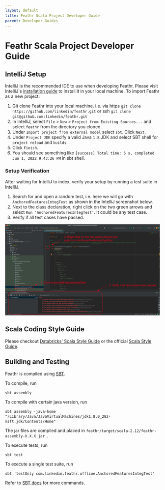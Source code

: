 ```yaml
---
layout: default
title: Feathr Scala Project Developer Guide
parent: Developer Guides
---
```


# Feathr Scala Project Developer Guide

## IntelliJ Setup

IntelliJ is the recommended IDE to use when developing Feathr. Please visit IntelliJ's
[installation guide](https://www.jetbrains.com/help/idea/installation-guide.html) to install it
in your local machine. To import Feathr as a new project:
1. Git clone Feathr into your local machine. i.e. via https `git clone https://github.com/linkedin/feathr.git` or ssh `git clone git@github.com:linkedin/feathr.git`
2. In IntelliJ, select `File` > `New` > `Project from Existing Sources...` and select `feathr` from the directory you cloned.
3. Under `Import project from external model` select `sbt`. Click `Next`.
4. Under `Project JDK` specify a valid Java `1.8` JDK and select SBT shell for `project reload` and `builds`.
5. Click `Finish`.
6. You should see something like `[success] Total time: 5 s, completed Jun 1, 2022 9:43:26 PM` in sbt shell.

### Setup Verification

After waiting for IntelliJ to index, verify your setup by running a test suite in IntelliJ.

1. Search for and open a random test, i.e. here we will go with `AnchoredFeaturesIntegTest` as shown in the IntelliJ screenshot below.
2. Next to the class declaration, right click on the two green arrows and select `Run 'AnchoredFeaturesIntegTest'`. It could be any test case.
3. Verify if all test cases have passed.

![intelliJ-setup](./images/intellij-setup.png)

## Scala Coding Style Guide

Please checkout [Databricks' Scala Style Guide](https://github.com/databricks/scala-style-guide) or the official [Scala Style Guide](https://docs.scala-lang.org/style/?fbclid=IwAR18Pl_IZmWJUrlNlyzJmwNAniaWe_S3maTgF-dQCbY6jqLufsIJKI-syf8).

## Building and Testing

Feathr is compiled using [SBT](https://www.scala-sbt.org/1.x/docs/Command-Line-Reference.html).

To compile, run
```
sbt assembly
```

To compile with certain java version, run
```
sbt assembly -java-home "/Library/Java/JavaVirtualMachines/jdk1.8.0_282-msft.jdk/Contents/Home"
```

The jar files are compiled and placed in `feathr/target/scala-2.12/feathr-assembly-X.X.X.jar `.

To execute tests, run
```
sbt test
```

To execute a single test suite, run
```
sbt 'testOnly com.linkedin.feathr.offline.AnchoredFeaturesIntegTest'
```

Refer to [SBT docs](https://www.scala-sbt.org/1.x/docs/Command-Line-Reference.html) for more commands.
